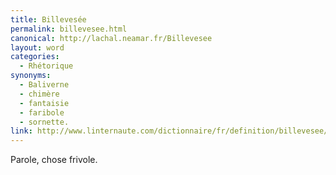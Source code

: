 ```yaml
---
title: Billevesée
permalink: billevesee.html
canonical: http://lachal.neamar.fr/Billevesee
layout: word
categories:
  - Rhétorique
synonyms:
  - Baliverne
  - chimère
  - fantaisie
  - faribole
  - sornette.
link: http://www.linternaute.com/dictionnaire/fr/definition/billevesee/
---
```


Parole, chose frivole.

